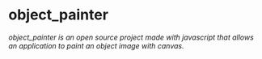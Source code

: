 # object_painter

_object_painter is an open source project made with javascript that allows an application to paint an object image with canvas._
